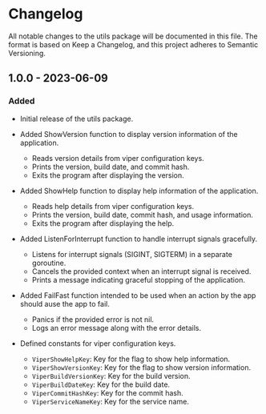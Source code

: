 # Changelog
All notable changes to the utils package will be documented in this file.
The format is based on Keep a Changelog,
and this project adheres to Semantic Versioning.

## 1.0.0 - 2023-06-09

### Added

* Initial release of the utils package.
* Added ShowVersion function to display version information of the application.
  * Reads version details from viper configuration keys.
  * Prints the version, build date, and commit hash.
  * Exits the program after displaying the version.
  
* Added ShowHelp function to display help information of the application.
  * Reads help details from viper configuration keys.
  * Prints the version, build date, commit hash, and usage information.
  * Exits the program after displaying the help.

* Added ListenForInterrupt function to handle interrupt signals gracefully.
  * Listens for interrupt signals (SIGINT, SIGTERM) in a separate goroutine.
  * Cancels the provided context when an interrupt signal is received.
  * Prints a message indicating graceful stopping of the application.

* Added FailFast function intended to be used when an action by the app should ause the app to fail.
  * Panics if the provided error is not nil.
  * Logs an error message along with the error details.

* Defined constants for viper configuration keys.
  * `ViperShowHelpKey`: Key for the flag to show help information.
  * `ViperShowVersionKey`: Key for the flag to show version information.
  * `ViperBuildVersionKey`: Key for the build version.
  * `ViperBuildDateKey`: Key for the build date.
  * `ViperCommitHashKey`: Key for the commit hash.
  * `ViperServiceNameKey`: Key for the service name.